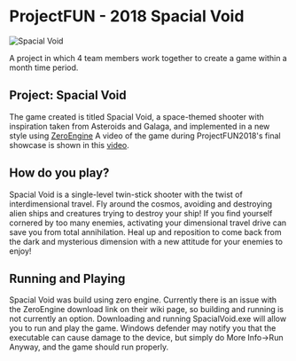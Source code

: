 # ProjectFUN - 2018 Spacial Void
![Spacial Void](https://github.com/Gafarrell/ProjectFUN2018/blob/master/Art/Spacial%20Void.png)

A project in which 4 team members work together to create a game within a month time period.

## Project: Spacial Void
The game created is titled Spacial Void, a space-themed shooter with inspiration taken from Asteroids and Galaga, and implemented in a new style using [ZeroEngine](Zeroengine.io)
A video of the game during ProjectFUN2018's final showcase is shown in this [video](https://youtu.be/hM4-Hil-oZE?t=608).

## How do you play?
Spacial Void is a single-level twin-stick shooter with the twist of interdimensional travel. Fly around the cosmos, avoiding and destroying alien ships and creatures trying to destroy your ship! If you find yourself cornered by too many enemies, activating your dimensional travel drive can save you from total annihilation. Heal up and reposition to come back from the dark and mysterious dimension with a new attitude for your enemies to enjoy!

## Running and Playing
Spacial Void was build using zero engine. Currently there is an issue with the ZeroEngine download link on their wiki page, so building and running is not currently an option. Downloading and running SpacialVoid.exe will allow you to run and play the game. Windows defender may notify you that the executable can cause damage to the device, but simply do More Info->Run Anyway, and the game should run properly.
